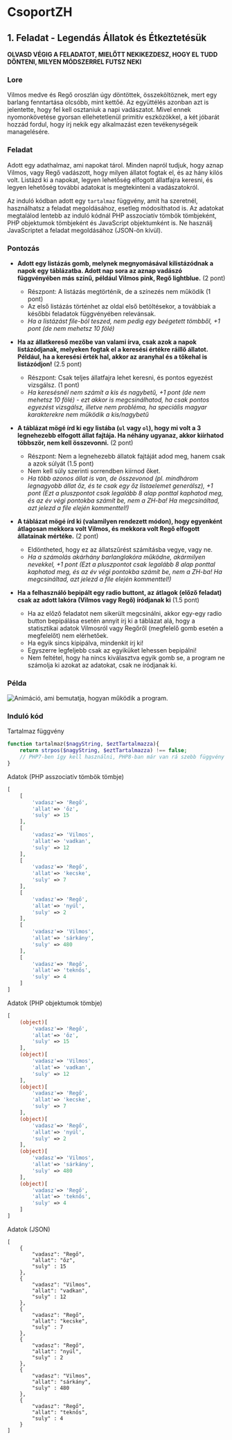 # CsoportZH
## 1. Feladat - Legendás Állatok és Étkeztetésük

**OLVASD VÉGIG A FELADATOT, MIELŐTT NEKIKEZDESZ, HOGY EL TUDD DÖNTENI, MILYEN MÓDSZERREL FUTSZ NEKI**

### Lore
Vilmos medve és Regő oroszlán úgy döntöttek, összeköltöznek, mert egy barlang fenntartása olcsóbb, mint kettőé. Az együttélés azonban azt is jelentette, hogy fel kell osztaniuk a napi vadászatot. Mivel ennek nyomonkövetése gyorsan ellehetetlenül primitív eszközökkel, a két jóbarát hozzád fordul, hogy írj nekik egy alkalmazást ezen tevékenységeik managelésére.

### Feladat
Adott egy adathalmaz, ami napokat tárol. Minden napról tudjuk, hogy aznap Vilmos, vagy Regő vadászott, hogy milyen állatot fogtak el, és az hány kilós volt. Listázd ki a napokat, legyen lehetőség elfogott állatfajra keresni, és legyen lehetőség további adatokat is megtekinteni a vadászatokról.


Az induló kódban adott egy `tartalmaz` függvény, amit ha szeretnél, használhatsz a feladat megoldásához, esetleg módosíthatod is.
Az adatokat megtalálod lentebb az induló kódnál PHP asszociatív tömbök tömbjeként, PHP objektumok tömbjeként és JavaScript objektumként is. Ne használj JavaScriptet a feladat megoldásához (JSON-ön kívül).

### Pontozás
- **Adott egy listázás gomb, melynek megnyomásával kilistázódnak a napok egy táblázatba. Adott nap sora az aznap vadászó függvényében más színű, például Vilmos pink, Regő lightblue.** (2 pont)
    - Részpont: A listázás megtörténik, de a színezés nem működik (1 pont)
    - Az első listázás történhet az oldal első betöltésekor, a továbbiak a későbbi feladatok függvényében relevánsak.
    - *Ha a listázást file-ból teszed, nem pedig egy beégetett tömbből, +1 pont (de nem mehetsz 10 fölé)*

- **Ha az állatkereső mezőbe van valami írva, csak azok a napok listázódjanak, melyeken fogtak el a keresési értékre ráillő állatot. Például, ha a keresési érték hal, akkor az aranyhal és a tőkehal is listázódjon!** (2.5 pont)
    - Részpont: Csak teljes állatfajra lehet keresni, és pontos egyezést vizsgálsz. (1 pont)
    - *Ha keresésnél nem számít a kis és nagybetű, +1 pont (de nem mehetsz 10 fölé) - ezt akkor is megcsinálhatod, ha csak pontos egyezést vizsgálsz, illetve nem probléma, ha speciális magyar karakterekre nem működik a kis/nagybetű*

- **A táblázat mögé írd ki egy listába (`ul` vagy `ol`), hogy mi volt a 3 legnehezebb elfogott állat fajtája. Ha néhány ugyanaz, akkor kiírhatod többször, nem kell összevonni.** (2 pont)
    - Részpont: Nem a legnehezebb állatok fajtáját adod meg, hanem csak a azok súlyát (1.5 pont)
    - Nem kell súly szerinti sorrendben kiírnod őket.
    - *Ha több azonos állat is van, de összevonod (pl. mindhárom legnagyobb állat őz, és te csak egy őz listaelemet generálsz), +1 pont (Ezt a pluszpontot csak legalább 8 alap ponttal kaphatod meg, és az év végi pontokba számít be, nem a ZH-ba! Ha megcsináltad, azt jelezd a file elején kommenttel!)*

- **A táblázat mögé írd ki (valamilyen rendezett módon), hogy egyenként átlagosan mekkora volt Vilmos, és mekkora volt Regő elfogott állatainak mértéke.** (2 pont)
    - Eldöntheted, hogy ez az állatszűrést számításba vegye, vagy ne.
    - *Ha a számolás akárhány barlanglakóra működne, akármilyen nevekkel, +1 pont (Ezt a pluszpontot csak legalább 8 alap ponttal kaphatod meg, és az év végi pontokba számít be, nem a ZH-ba! Ha megcsináltad, azt jelezd a file elején kommenttel!)*

- **Ha a felhasználó bepipált egy radio buttont, az átlagok (előző feladat) csak az adott lakóra (Vilmos vagy Regő) íródjanak ki** (1.5 pont)
    - Ha az előző feladatot nem sikerült megcsinálni, akkor egy-egy radio button bepipálása esetén annyit írj ki a táblázat alá, hogy a statisztikai adatok Vilmosról vagy Regőről (megfelelő gomb esetén a megfelelőt) nem elérhetőek.
    - Ha egyik sincs kipipálva, mindenkit írj ki!
    - Egyszerre legfeljebb csak az egyiküket lehessen bepipálni!
    - Nem feltétel, hogy ha nincs kiválasztva egyik gomb se, a program ne számolja ki azokat az adatokat, csak ne íródjanak ki.



### Példa

![Animáció, ami bemutatja, hogyan működik a program.](szerda.gif)

### Induló kód
Tartalmaz függvény
````PHP
function tartalmaz($nagyString, $eztTartalmazza){
    return strpos($nagyString, $eztTartalmazza) !== false;
    // PHP7-ben így kell használni, PHP8-ban már van rá szebb függvény
}
````

Adatok (PHP asszociatív tömbök tömbje)
````PHP
[
    [
        'vadasz'=> 'Regő',
        'allat'=> 'őz',
        'suly' => 15
    ],
    [
        'vadasz'=> 'Vilmos',
        'allat'=> 'vadkan',
        'suly' => 12
    ],
    [
        'vadasz'=> 'Regő',
        'allat'=> 'kecske',
        'suly' => 7
    ],
    [
        'vadasz'=> 'Regő',
        'allat'=> 'nyúl',
        'suly' => 2
    ],
    [
        'vadasz'=> 'Vilmos',
        'allat'=> 'sárkány',
        'suly' => 480
    ],
    [
        'vadasz'=> 'Regő',
        'allat'=> 'teknős',
        'suly' => 4
    ]
]
````


Adatok (PHP objektumok tömbje)
````PHP
[
    (object)[
        'vadasz'=> 'Regő',
        'allat'=> 'őz',
        'suly' => 15
    ],
    (object)[
        'vadasz'=> 'Vilmos',
        'allat'=> 'vadkan',
        'suly' => 12
    ],
    (object)[
        'vadasz'=> 'Regő',
        'allat'=> 'kecske',
        'suly' => 7
    ],
    (object)[
        'vadasz'=> 'Regő',
        'allat'=> 'nyúl',
        'suly' => 2
    ],
    (object)[
        'vadasz'=> 'Vilmos',
        'allat'=> 'sárkány',
        'suly' => 480
    ],
    (object)[
        'vadasz'=> 'Regő',
        'allat'=> 'teknős',
        'suly' => 4
    ]
]
````

Adatok (JSON)
````JS
[
    {
        "vadasz": "Regő",
        "allat": "őz",
        "suly" : 15
    },
    {
        "vadasz": "Vilmos",
        "allat": "vadkan",
        "suly" : 12
    },
    {
        "vadasz": "Regő",
        "allat": "kecske",
        "suly" : 7
    },
    {
        "vadasz": "Regő",
        "allat": "nyúl",
        "suly" : 2
    },
    {
        "vadasz": "Vilmos",
        "allat": "sárkány",
        "suly" : 480
    },
    {
        "vadasz": "Regő",
        "allat": "teknős",
        "suly" : 4
    }
]
````